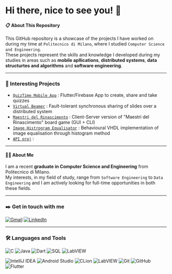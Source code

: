 # Hi there, nice to see you! 👋

#### :clipboard: About This Repository

This GitHub repository is a showcase of the projects I have worked on during my time at `Politecnico di Milano`, where I studied `Computer Science and Engineering`.\
These projects represent the skills and knowledge I developed during my studies in areas such as **mobile apllications**, **distributed systems**, **data structurtes and algorithms** and **software engineering**.

---

### :pushpin: Interesting Projects

- [`QuizTime Mobile App`](https://github.com/) : Flutter/Firebase App to create, share and take quizzes
- [`Virtual Beamer`](https://github.com/) : Fault-tolerant synchronous sharing of slides over a distributed system
- [`Maestri del Rinascimento`](https://github.com/) : Client-Server version of "Maestri del Rinascimento" board game (GUI + CLI)
- [`Image Histrogram Equalisator`](https://github.com/) : Behavioural VHDL implementation of image equalisation through histogram method
- [`API proj`](https://github.com/fulcus/urbanhunt) : 

---

#### :raising_hand_man: About Me

I am a recent **graduate in Computer Science and Engineering** from Politecnico di Milano.\
My interests, in my field of study, range from `Software Engineering` to `Data Engineering` and I am actively looking for full-time opportunities in both these fields.

---

### :black_nib: Get in touch with me 

[![Gmail](https://img.shields.io/badge/Gmail-D14836?style=for-the-badge&logo=gmail&logoColor=white)](mailto:albertopanzanini@gmail.com)
[![LinkedIn](https://img.shields.io/badge/linkedin-%230077B5.svg?style=for-the-badge&logo=linkedin&logoColor=white)](https://www.linkedin.com/in/alberto-panzanini)

---

### :hammer_and_wrench: Languages and Tools 

![C](https://img.shields.io/badge/c-%2300599C.svg?style=for-the-badge&logo=c&logoColor=white)
![Java](https://img.shields.io/badge/java-%23ED8B00.svg?style=for-the-badge&logo=java&logoColor=white)
![Dart](https://img.shields.io/badge/dart-%230175C2.svg?style=for-the-badge&logo=dart&logoColor=white)
![SQL](https://img.shields.io/badge/sql-0047AB?style=for-the-badge&logo=sql&logoColor=white)
![LabVIEW](https://img.shields.io/badge/-LabVIEW-FFDB00?style=for-the-badge&logo=labview&logoColor=white)

![IntelliJ IDEA](https://img.shields.io/badge/IntelliJIDEA-000000.svg?style=for-the-badge&logo=intellij-idea&logoColor=white)
![Android Studio](https://img.shields.io/badge/Android%20Studio-3DDC84.svg?style=for-the-badge&logo=android-studio&logoColor=white)
![CLion](https://img.shields.io/badge/-CLion-000000?style=for-the-badge&logo=clion&logoColor=white)
![LabVIEW](https://img.shields.io/badge/-LabVIEW-FFDB00?style=for-the-badge&logo=labview&logoColor=white)
![Git](https://img.shields.io/badge/git-%23F05033.svg?style=for-the-badge&logo=git&logoColor=white)
![GitHub](https://img.shields.io/badge/github-%23121011.svg?style=for-the-badge&logo=github&logoColor=white)
![Flutter](https://img.shields.io/badge/Flutter-%2302569B.svg?style=for-the-badge&logo=Flutter&logoColor=white)
